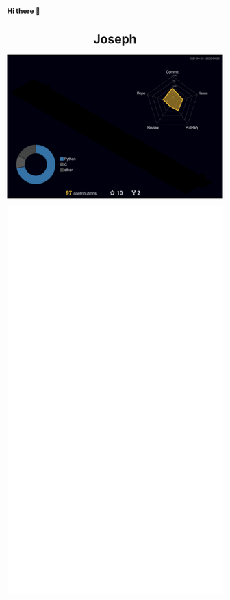 ### Hi there 👋

<!--
**JosephFrankFir/JosephFrankFir** is a ✨ _special_ ✨ repository because its `README.md` (this file) appears on your GitHub profile.

Here are some ideas to get you started:

- 🔭 I’m currently working on ...
- 🌱 I’m currently learning ...
- 👯 I’m looking to collaborate on ...
- 🤔 I’m looking for help with ...
- 💬 Ask me about ...
- 📫 How to reach me: ...
- 😄 Pronouns: ...
- ⚡ Fun fact: ...
-->

</p>
<h1 align="center">Joseph</h1>

<p align="center">    
    <img src="https://github.com/JosephFrankFir/JosephFrankFir/blob/main/profile-3d-contrib/profile-night-rainbow.svg">
</p>


<p align="center">    
    <img src="https://github.com/JosephFrankFir/JosephFrankFir/blob/main/github-metrics.svg">
</p>
